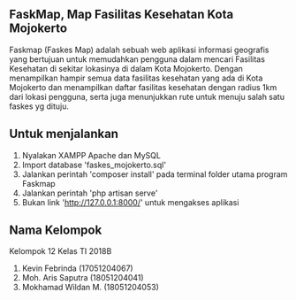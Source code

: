 ## FaskMap, Map Fasilitas Kesehatan Kota Mojokerto

Faskmap (Faskes Map) adalah sebuah web aplikasi informasi geografis yang bertujuan untuk memudahkan pengguna dalam mencari Fasilitas Kesehatan di sekitar lokasinya di dalam Kota Mojokerto. Dengan menampilkan hampir semua data fasilitas kesehatan yang ada di Kota Mojokerto dan menampilkan daftar fasilitas kesehatan dengan radius 1km dari lokasi pengguna, serta juga menunjukkan rute untuk menuju salah satu faskes yg dituju.

## Untuk menjalankan

1.  Nyalakan XAMPP Apache dan MySQL
2.  Import database 'faskes_mojokerto.sql'
3.  Jalankan perintah 'composer install' pada terminal folder utama program Faskmap
4.  Jalankan perintah 'php artisan serve'
5.  Bukan link 'http://127.0.0.1:8000/' untuk mengakses aplikasi

## Nama Kelompok
Kelompok 12 Kelas TI 2018B
1.  Kevin Febrinda      (17051204067)
2.  Moh. Aris Saputra   (18051204041)
3.  Mokhamad Wildan M.  (18051204053)
